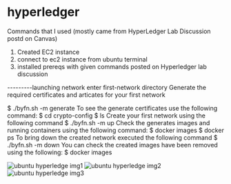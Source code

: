 # hyperledger

Commands that I used (mostly came from HyperLedger Lab Discussion postd on Canvas)

1) Created EC2 instance
2) connect to ec2 instance from ubuntu terminal
3) installed prereqs with given commands posted on Hyperledger lab discussion

---------launching network
 enter first-network directory
Generate the required certificates and articates for your first network

$ ./byfn.sh -m generate
To see the generate certificates use the following command:
$ cd crypto-config
$ ls
Create your first network using the following command
$ ./byfn.sh -m up
Check the generates images and running containers using the following command:
$ docker images
$ docker ps
To bring down the created network executed the following command
$ ./byfn.sh -m down
You can check the created images have been removed using the following:
$ docker images


![ubuntu hyperledge img1](https://user-images.githubusercontent.com/42783815/45504980-56246c00-b759-11e8-9bf1-b7b46aa1e6ee.PNG)
![ubuntu hyperledge img2](https://user-images.githubusercontent.com/42783815/45504988-59b7f300-b759-11e8-9eba-2da9b536e41d.PNG)
![ubuntu hyperledge img3](https://user-images.githubusercontent.com/42783815/45504990-5c1a4d00-b759-11e8-9e3c-c91bdcb0e7ad.PNG)
